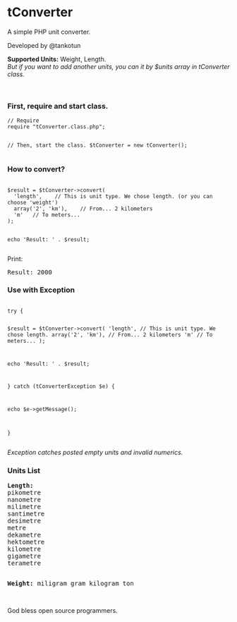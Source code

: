 <h1>tConverter</h1>
<p>A simple PHP unit converter.</p>
<p>Developed by @tankotun</p>
<p><strong>Supported Units:</strong> Weight, Length.<br/>
<em>But if you want to add another units, you can it by $units array in tConverter class.</em></p>
<br/>
<h3>First, require and start class.</h3>
<pre><code>// Require
require "tConverter.class.php";

// Then, start the class.
$tConverter = new tConverter();</code>
</pre>

<h3>How to convert?</h3>
<div class="highlight highlight-php">
<pre><code>
$result = $tConverter->convert(
  'length',    // This is unit type. We chose length. (or you can choose 'weight')
  array('2', 'km'),    // From... 2 kilometers
  'm'   // To meters...
);

echo 'Result: ' . $result;
</code></pre></div>
Print:
<pre>Result: 2000</pre>

<h3>Use with Exception</h3>
<pre><code>
try {

  $result = $tConverter->convert(
    'length',    // This is unit type. We chose length.
    array('2', 'km'),    // From... 2 kilometers
    'm'   // To meters...
  );
  
  echo 'Result: ' . $result;

} catch (tConverterException $e) {

  echo $e->getMessage();
  
}
</code></pre>
<i>Exception catches posted empty units and invalid numerics.</i>

<h3>Units List</h3>
<pre><strong>Length:</strong>
pikometre
nanometre
milimetre
santimetre
desimetre
metre
dekametre
hektometre
kilometre
gigametre
terametre

<strong>Weight:</strong>
miligram
gram
kilogram
ton
</pre>

<br/>
God bless open source programmers.
